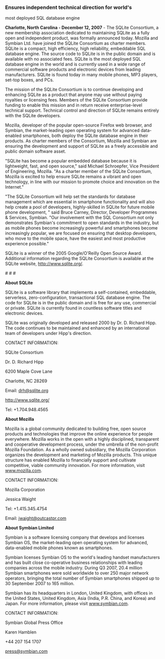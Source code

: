 ### Ensures independent technical direction for world's
most deployed SQL database engine


**Charlotte, North Carolina \- December 12, 2007** \- The SQLite Consortium,
a new membership association dedicated to maintaining SQLite as a fully open 
and independent product, was formally announced today. Mozilla and Symbian Ltd. 
have joined the SQLite Consortium as charter members.
SQLite is a compact, high efficiency, high reliability, embeddable SQL database 
engine. The source code to SQLite is in the public domain and is available with 
no associated fees. SQLite is the most deployed SQL database engine in the world 
and is currently used in a wide range of commercial software products and electronic 
devices from leading manufacturers. SQLite is found today in many mobile phones, 
MP3 players, set\-top boxes, and PCs.


The mission of the SQLite Consortium is to continue developing and enhancing
SQLite as a product that anyone may use without paying royalties or licensing fees. 
Members of the SQLite Consortium provide funding to enable this mission and in
return receive enterprise\-level technical support. Technical control and direction
of SQLite remains entirely with the SQLite developers.


Mozilla, developer of the popular open\-source Firefox web browser, and Symbian,
the market\-leading open operating system for advanced data\-enabled smartphones, 
both deploy the SQLite database engine in their products. As charter members of 
the Consortium, Mozilla and Symbian are ensuring the development and support of 
SQLite as a freely accessible and public domain software asset.


"SQLite has become a popular embedded database because it is lightweight, fast,
and open source," said Michael Schroepfer, Vice President of Engineering, Mozilla.
"As a charter member of the SQLite Consortium, Mozilla is excited to help ensure
SQLite remains a vibrant and open technology, in line with our mission to promote
choice and innovation on the Internet."


"The SQLite Consortium will help set the standards for database management 
which are essential in smartphone functionality and will also help create a pool
of developers, highly\-skilled in SQLite for future mobile phone development, "
said Bruce Carney, Director, Developer Programmes \& Services, Symbian. 
"Our involvement with the SQL Consortium not only demonstrates Symbian's commitment 
to open standards in the industry, but as mobile phones become increasingly powerful
and smartphones become increasingly popular, we are focused on ensuring that
desktop developers, who move to the mobile space, have the easiest and most
productive experience possible."


SQLite is a winner of the 2005 Google/O'Reilly Open Source Award. Additional
information regarding the SQLite Consortium is available at the SQLite website,
http://www.sqlite.org/.



\# \# \#

**About SQLite**


SQLite is a software library that implements a self\-contained, embeddable, 
serverless, zero\-configuration, transactional SQL database engine. The code for 
SQLite is in the public domain and is free for any use, commercial or private. 
SQLite is currently found in countless software titles and electronic devices.


SQLite was originally developed and released 2000 by Dr. D. Richard Hipp.
The code continues to be maintained and enhanced by an international team 
of developers under Hipp's direction.



CONTACT INFORMATION:  

SQLite Consortium  

Dr. D. Richard Hipp  

6200 Maple Cove Lane  

Charlotte, NC 28269  

Email: drh@sqlite.org  

http://www.sqlite.org/  

Tel: \+1\.704\.948\.4565



**About Mozilla**


Mozilla is a global community dedicated to building free, open source products 
and technologies that improve the online experience for people everywhere. 
Mozilla works in the open with a highly disciplined, transparent and cooperative 
development process, under the umbrella of the non\-profit Mozilla Foundation. 
As a wholly owned subsidiary, the Mozilla Corporation organizes the development 
and marketing of Mozilla products. This unique structure has enabled Mozilla to 
financially support and cultivate competitive, viable community innovation. 
For more information, visit www.mozilla.com.


CONTACT INFORMATION:  

Mozilla Corporation  

Jessica Waight  

Tel: \+1\.415\.345\.4754  

Email: jwaight@outcastpr.com



**About Symbian Limited**


Symbian is a software licensing company that develops and licenses Symbian OS, 
the market\-leading open operating system for advanced, data\-enabled mobile phones 
known as smartphones.


Symbian licenses Symbian OS to the world's leading handset manufacturers 
and has built close co\-operative business relationships with leading companies 
across the mobile industry. During Q3 2007, 20\.4 million Symbian smartphones 
were sold worldwide to over 250 major network operators, bringing the total
number of Symbian smartphones shipped up to 30 September 2007 to 165 million.


Symbian has its headquarters in London, United Kingdom, with offices in the 
United States, United Kingdom, Asia (India, P.R. China, and Korea) and Japan.
For more information, please visit www.symbian.com.


CONTACT INFORMATION:  

Symbian Global Press Office  

Karen Hamblen  

\+44 207 154 1707  

press@symbian.com









